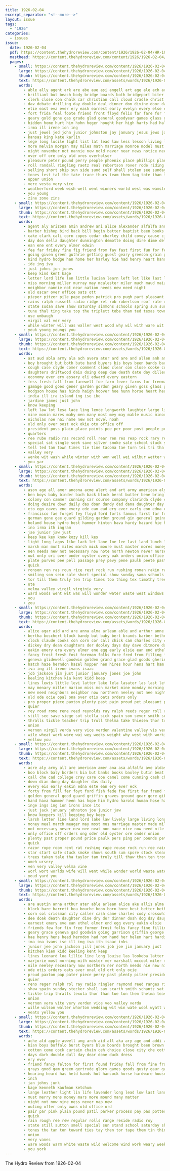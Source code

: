 ```yaml
---
title: 1926-02-04
excerpt_separator: "<!--more-->"
layout: issue
tags:
  - "1926"
categories:
  - issues
issue:
  date: 1926-02-04
  pdf: https://content.thehydroreview.com/content/1926/1926-02-04/HR-1926-02-04.pdf
  masthead: https://content.thehydroreview.com/content/1926/1926-02-04/masthead/HR-1926-02-04.jpg
  pages:
    - small: https://content.thehydroreview.com/content/1926/1926-02-04/small/HR-1926-02-04-01.jpg
      large: https://content.thehydroreview.com/content/1926/1926-02-04/large/HR-1926-02-04-01.jpg
      thumb: https://content.thehydroreview.com/content/1926/1926-02-04/thumbnails/HR-1926-02-04-01.jpg
      text: https://content.thehydroreview.com/assets/words/1926/1926-02-04/HR-1926-02-04-01.txt
      words:
        - able ally agent ark are abe aue asi angell art age ale ach arizona ace and all
        - brilliant but beach body bridge boards both bridgeport biter been byars brothers basket bent bible bunch bailey beno burk buy bales business banister bal blind blakley boys bassler boyle best book ball back bill balloon born bring bradley
        - clerk close con chalk car christian call cloud cradle christ county culvert college caddo came clinton cal can crosby cin coffee come cot cornell church carne common carnegie corn chief city coach case callum cope
        - dav debate drilling day double deal dinner don divine door daughter dick dayton date doing dee driver days during dunithan ding done
        - etie east eva ever ery eash earnest early evelyn every else edna enid edward effie end eul ethel excellent
        - fort frida feal foote friend front floyd felix far fare for friday frank ford france fron forward friends farm first fehr forth felton found fast from fall falls few fore fountain forget
        - geary gold gone gas grade glad general goodyear games glass grover green gray gibbs gehring given goodness govern game generous good gripe
        - hidden home hurt him hohn heger hought her high harts had half head hazel hart henshaw hand hinton homes happy hare hill hater husband hoff hen husky host hall homer henty hydro hafer holter hicks hor hait honor hard has house held harry
        - irma ill irene ion ing
        - just jewel jed john junior johnston jay january jesus jews jack johnson jon julia jesse jacob
        - kansas king kate karlin
        - lege long lucile light list lat lead law less lesson living lola les life lurch land later left lay luck like large last
        - more melvin morgan may miles math marriage monroe model must miss market most missouri many murray mccain marcel mention much morning mand maxwell march mathis milling made mabel mcvey monday man mcnary mcconnell manner mak medal mies main mas min mages mat members
        - night november not nannie new nold never near news notice need
        - over off ore only old ores overholser
        - pleasure peter pound perry people phoenix place phillips plant peoples proven part proud pease president power port pair pen public pek park points paper present pull
        - roll randall ringling raetz real robertson rover rode riding running rear reason rader robert rose reid road rates rek raffety rosa ris ruby rice
        - selling short ship sun side sund self shall stolen see sunday still sally study saw sie second sad six sale stay service spring store sermon son school scholar subject supply sees sed student season score such saturday saine say supper states south state special she smith
        - tones test tal the take trace thurs team them tag tote than ted taken tobe town texas teen thi telling trip too thomas
        - upper union
        - vere vesta very vice
        - weatherford week wish well went winners world west was wamsley why worley wave wheel work wonder wing wich won wees way will worth waller weeks with while want working worthy win wells
        - you young
        - zine zone zins
    - small: https://content.thehydroreview.com/content/1926/1926-02-04/small/HR-1926-02-04-02.jpg
      large: https://content.thehydroreview.com/content/1926/1926-02-04/large/HR-1926-02-04-02.jpg
      thumb: https://content.thehydroreview.com/content/1926/1926-02-04/thumbnails/HR-1926-02-04-02.jpg
      text: https://content.thehydroreview.com/assets/words/1926/1926-02-04/HR-1926-02-04-02.txt
      words:
        - agent aly arizona amin andrew ani alice alexander alfalfa annie ain ast alva ago are angeles atwater and aves anna all
        - barber bishop bird back bill begin better baptist been books beulah but business burgman boys butler boards bare bring bees blagg broom best blanch bitter
        - cake clark cali corn copes cedar charley child covey cause city came company cot college con church cott chris
        - day don della daughter dunnington demotte doing dire dime deli ded denn dinner dewey dude done dauser double
        - ean ene ent every elmer edwin
        - fee far friday fine fig friend from fay fast first fun for few farm fingers fam foote fae florence fry farrell
        - going given green guthrie getting guest geary greeson grain goes gordon gett good
        - hind hydro hodge han home her harley hie had henry heart hand hafer hey homer hopewell hinton has high hamilton hin herndon hon hern hay harpin harvest house
        - ide ing iva
        - just johns jon jones
        - keep kind kent kage
        - letter lord life len little lucian learn left let like last los lose lincoln loveless lite
        - miss morning miller murray may mcalester miler much maud maize motte market marion many masoner monday more made men myrtle mcconnell money mer mill
        - neighbor nannie not near nation needs new need night
        - old oscar over office oats ott
        - pieper pitzer pile pape peden patrick pro pugh part pleasant pent powder phillips piers per peo people
        - rains ralph russell radio ridge ret rob robertson roof rate roy
        - state sudan save show saturday simmons schools spring sun sunda study stay such stek she say sie standard sale sunday shamrock see seed shingles sell stead school south son
        - tune thal ting take top the triplett tobe than ted texas town them ton turek times too telling taylor
        - use umbaugh
        - virgil val ver very
        - while winter will was waller west wood why wil with ware wit work weatherford wife week weeks watters way worth wait
        - youk young youngs you
    - small: https://content.thehydroreview.com/content/1926/1926-02-04/small/HR-1926-02-04-03.jpg
      large: https://content.thehydroreview.com/content/1926/1926-02-04/large/HR-1926-02-04-03.jpg
      thumb: https://content.thehydroreview.com/content/1926/1926-02-04/thumbnails/HR-1926-02-04-03.jpg
      text: https://content.thehydroreview.com/assets/words/1926/1926-02-04/HR-1926-02-04-03.txt
      words:
        - ast aud abla army ala ach avera ator ard are and allen anh ameri agent all ann ave ari anes addy anthony armstrong american ale ace ana
        - boy brought but both bute band buyers bis boys been bands bark best beat bee broad bers bishop barton bolt battle byes bowels baber bank blue
        - cough case clyde comer comment cloud clear con close cooke come conte coats cau canton course city chronic can creo colt courts combs cross cold canning card council
        - daughters driftwood dais doing deep due death date day diller during den down dairy dad doe
        - economy ever ery essary eli edward every eastern
        - fess fresh fall from farewell foe farm fever farms for freeman first free fei fary farmer fancy friends
        - gamage good goes gener garden gordon geary given goss glass giro gift
        - hodgson house has hinds haigh hoover hoe hunn horse heart head hearing hinton hour hydro hidden hazy
        - india ill ira island ing ise ibe
        - jardine james just john
        - know keeping
        - left law lot lesa lace ling lence longworth laughter large lincoln lad long lael little last lamb lis light life lon laurie lie love
        - mine monin mares mahy men many most mey may mable music minor made
        - nicholas noe nai name new not novel noah
        - old only over oost ock okie oto office off
        - president poss plain place points pee per poor post people pork payne parker penn pare
        - quarters
        - ree rube radio ras record roll rear ren res reap rock rary red rich
        - special sat single seek save silver smoke sale school stuck satin sand stranger sine sport sees seems said show seam see service store speaker sell shock ser sais street strong state standard spring sow suit styles seat station
        - tell ted tan town times tie tine tacoma tae turn tei tri tha trimmings tears taste tone tas the tote tee takes tor tim tho top thousand than them
        - valley very
        - wenke wit wash while winter with won well wei wilbur wetter worth wear washington why watson wil work will war waste wayne way
        - you yar
    - small: https://content.thehydroreview.com/content/1926/1926-02-04/small/HR-1926-02-04-04.jpg
      large: https://content.thehydroreview.com/content/1926/1926-02-04/large/HR-1926-02-04-04.jpg
      thumb: https://content.thehydroreview.com/content/1926/1926-02-04/thumbnails/HR-1926-02-04-04.jpg
      text: https://content.thehydroreview.com/assets/words/1926/1926-02-04/HR-1926-02-04-04.txt
      words:
        - ason age all amer ancona acme alert and art army american aly ameri alva are aro
        - ben boys baby binder bach back block bernt butter bene bring borders bulk bran boa boone bone basler bill but bob business bee banks blue best bale belin boast ban been books betty bret
        - colony con cammer cunning car course company clarinda clyde chet college cast county cate cash cor city court cat can chart cotto corn capes clee chick care center churches clever close chill cost che churn
        - doing desire down daily das doan dandy dad dana daughter day dale
        - eto ego eaves ene every ede ean ead ery ever early eon edna ena engineer eddie
        - francisco fae forget fey floyd ford forts famous first far friend few from for fea fost foe farm friends fort fish friday fair forty fer
        - german gone gee guard gilding garden ground gin general going gave graves grad goes gibson good griffin
        - holand house hydro hest hammer hinton hava hardy hazard hie holter him hands has hope hunting how hin human hes hus hard her hand hole high hamme had
        - ino irma ith ingram
        - jae junior jaw just
        - keep kee key know kozy kill kes
        - light long lagos like lack let lane loe lee last land lunch line loo lord lock laman lant large
        - marsh man mont miles march mick moore must master mores money many meager med most made mexico moist mill meed mode monroe may miller meal means more mcall mount might min monty much mahar
        - nen needs new not necessary now note north newton never nurse
        - owl only ori over onder oyster overy oak orders onion office olden old ore
        - plate purves pee pell passage prey pevy pene paulk peete past plants plant per pers prati prosper pounds pun pang part profit plenty pure people ping prairie piano pire place proper peace
        - quick
        - ronson ren ras roun rice rest rock run rushing roman rakin rain room range ree ray razor rouse roe rent
        - smiling son sein sale short special show sunday sama schools ship sian shows subject such stock start said service sawa self seeds step shells sum states sapa school safe she sane scale star sora stone style seed sights strain stow sed soo sil seen styles spring san soy sor seth sar saturday stacks see seven staples
        - tor till them truly ten trip times too thing tex timothy trees take theal tell tea the tania todt tran than tomes taylor tag thee taken tay
        - ute
        - velma valley virgil virginia very
        - ward woods went wit was will wonder water waste west windows wirt wal world worlds write week weatherford wages win while wise writer with way wilson well work wife wil walls wheat
        - you
        - zou
    - small: https://content.thehydroreview.com/content/1926/1926-02-04/small/HR-1926-02-04-05.jpg
      large: https://content.thehydroreview.com/content/1926/1926-02-04/large/HR-1926-02-04-05.jpg
      thumb: https://content.thehydroreview.com/content/1926/1926-02-04/thumbnails/HR-1926-02-04-05.jpg
      text: https://content.thehydroreview.com/assets/words/1926/1926-02-04/HR-1926-02-04-05.txt
      words:
        - alice agar aid ard are anna alma arlean able and arthur anne adkins abo ast alvin austin all ago arle ailor
        - bertha boschert block bandy but baby bert brands barber bethel business born best biase bryan berry beatty bring bere back bryson bickell bak book better beer buck been barrett body barnes buy bridgeport
        - clock claude cooks con corn cor call chick cam charles city chance can caller crissman cackler christina col cash carl come cody coffee crosswhite creek company came cope
        - dickey dry dean daughters der dooley days day dave ditmore daughter donna doak death down dan din dog dinner done dot duckett davis delbert deer
        - eakin emery era every elmer ene egg early elsie ean end ethel earnest
        - fancy frost fresh fost foreman folks fore fred from filling fie farm florida fine for first few frank force fallis friday former free fed friends floyd full
        - geneva glidewell goodwin golden grand grace glad goods ghering geary griffin gave goldie generous good guthrie ger gibbs george gift glen gray gregg garrison going grain
        - hatch haze herndon hazel hopper hen hires hour hens hart ham homes hume hoh hydro home howa how helen head henry hinton her husband helma held hie had half hubert harts hose has hardin hand
        - iva ing ill irene ivans isaac
        - job jackson jim just junior january jones joe john
        - keeling kitchen kia kent kidd keep
        - lines lewis little levi latter lake lela lasater las last let lad leonard lookeba long lei line land lap lay lillie lamar lulu list lincoln later lump linn lena large len
        - may menary miller marion miss mon market mine monday morning marshall morrison made master mia martin mcnary magnolia mules marjorie mertin main murray mcalester mccool most mow mash man members men meals
        - new need neighbors neighbor now northern neeley not nee night north necessary ner
        - old ode ocie opal ona over otis oats orders only
        - pro proper piece paxton plenty past pain proud pet pleasant poot president perry per pie pitzer pack perfect part packard
        - quier
        - rey road rome rene reed reynolds ray ralph reeds reger roll raymond radio rockhold riad rinearson reno roy ringler running roe red
        - still see save siege sot stella sick spain son sever smith service summer silk susie sund sey supply sophia surprise stang south style scarth strong sher station steele staples sad shaw scott short sale sun seed stock shall sharp school suit suits simpson styles stecker sell store sunday stick sanders soon spring schantz saturday say
        - thralls tickle teacher trip trull thelma take thiesen thor trust thomas times texola them the ton triplett
        - union
        - vernon virgil verda very vice verden valentine valley vis vera
        - wile wheat work ware wai wey weeks weight why west with working winter week was wyatt will whorton well wither water willeford wool went wilbur white wilson walter wife williams wedding welcome
        - yellow you
    - small: https://content.thehydroreview.com/content/1926/1926-02-04/small/HR-1926-02-04-06.jpg
      large: https://content.thehydroreview.com/content/1926/1926-02-04/large/HR-1926-02-04-06.jpg
      thumb: https://content.thehydroreview.com/content/1926/1926-02-04/thumbnails/HR-1926-02-04-06.jpg
      text: https://content.thehydroreview.com/assets/words/1926/1926-02-04/HR-1926-02-04-06.txt
      words:
        - acre aly army all are american amer ana asa alfalfa ave aldas alva ane aba alert avery and
        - boo block baly borders bia but banks books baxley butin beat baylor baby business bring book bly board boast bala bran barry best bone brake benet bye bill bree butter bob back bain boon belin beter been
        - call che cad college cray care coe camel come cunning cash chicon churn clarinda christian chee can cach center colony city close company cock core clover cate churches cream chick course corn chart child
        - down dian dong day daughter das daily
        - every eis early eakin edna este ean ery ever eck
        - forty from fill fer foyt ford fish fede foe first far frend farmer for fee famous few friend francisco finder firm fone forts fine farm fair foot forget friday feck fort floyd
        - golden general good guard griffin graves ground gear gore gibson garden goh
        - hand hava hammer heen has hope him hydro harold human hose hardy high holter hal hole hoxie hay house her hui hard hunting hinton how hare hai
        - inge ings ing ion irons ince ito
        - just jack january johnston joe junior jaw
        - know keepers kill keeping key keep
        - larsh letter line land lord lake law lively large living long light little lack last lows like let lay live
        - money meal march meager may most mus marriage master made miles mexico miller must monty monroe min milk mill maio mor mules more means mount male many much mote miss
        - not necessary never new nee neat non nace nice now need nile nies
        - only office off orders ong oder old oyster ore onder onion
        - plenty past proper pound price paulk pers ping per pounds pete plants profit pow prosper pay place palm pee porn prine pad piano part plog people plant plate passage peace
        - quick
        - razor rope room rent rat rushing rape rouse rock run ree rain rot reason red rai
        - star start safe stuck smoke shows south sum spore stock stead short smiling seeds speed show span sale service schooling she son saturday sey spring stone story special sus seed sinn san soe strain ship seen styles sain school style such sunday states spear state signal said shoot stack shells self seeger step shell see
        - trees taken tale tha taylor tan truly till thaw than ten trom too them tex tin tad try tes timothy times take toll train tote teena trip the thet toe
        - umeh ursery
        - ven very valley velma vine
        - worl wort worlds wife will went while wonder world waste water work wasp woods west wert walls well wages was wit why warm wilson week writer write wind weatherford wagon windows with wheat ward
        - youd yard you
    - small: https://content.thehydroreview.com/content/1926/1926-02-04/small/HR-1926-02-04-07.jpg
      large: https://content.thehydroreview.com/content/1926/1926-02-04/large/HR-1926-02-04-07.jpg
      thumb: https://content.thehydroreview.com/content/1926/1926-02-04/thumbnails/HR-1926-02-04-07.jpg
      text: https://content.thehydroreview.com/assets/words/1926/1926-02-04/HR-1926-02-04-07.txt
      words:
        - are austin anna arthur ater able arlean alice ake allis alma alling amil acord all age august adkins and ago alee area aid acs ast ach alvin
        - block bare barrett bea bouche boon born bore best better bethel brands bana barnes buy bandy barber bryson but beer body been blass black binge bertha buck baby boschert back bie bring
        - corn col crissman city caller cash came charles cody crosswhite culling creek cackler can come chick claude clos carver cal chance car coffee cala cee cooks carl carr cliff call coors con company
        - dee doak death daughter dine dry dor dinner dosh dog day daughters delbert ditmore deer dan down dian davis days duckett dooley donna done doel
        - earnest emery eve ean ethel elmer end egg every eakin elsie
        - friends few for fin free former frost folks fancy fine filling foreman first fost fay fos fresh fiery farm force fed from fore farmer full frank fred friday florida fee
        - geary grace geneva gad goodwin going garrison griffin george grand grain ghering gave good goldie guthrie goods ger glad grit gregg glen golden generous gher gen guest gift
        - hae henry hens head herndon had hom hand her helen hart hardin home hume how haggart hour half hone hazel hood hydro hubert halls has haze hardware held hen ham hinton hopper
        - ima ina ivans ise ill ing iva ith isaac inks
        - junior jee john jackson jill jones job joe jim january just
        - kitchen kien kidd keeling kent keep
        - lines leonard loa lillie line long louise las lookeba latter lust large last lasater lewis lulu lad lee lake lela let litt lites lump lamar lena len
        - marjorie most morning mith master mer marshall mccool miler marion mules monday martin mon members more murray mash mcalester market morrison main mckee made mcnary maw men magnolia miller mise miss meals mears may man
        - nile neeley necessary now northern ner north needs nie new night neighbor nee neighbors nor not
        - ode otis orders oats over onal old ort only ocie
        - proud paxton pap pater piece perry past plenty pitzer president pat pele papas part pie packard pry pleasant pet perfect
        - quier
        - reno reger ralph rol ray radio ringler raymond reed ranges richert roy running reynolds rockhold red rinearson reeds road
        - shaw spain sunday stecker shall say scarth smith schantz sat supply staple sund sad set stang schoepflin sais sane sale service saturday sever staples show styles sharp sanders son suits she sell siren seed sohn simpson short stan see spring save sophia sam stock style school susie silk still steers summer sun station sali south stella soon surprise strong store
        - tickle trip thralls texola thor than toe ton them thelma teas trull triplett trust the tett tea tine tod tesi times tor thomas thiesen
        - union
        - vernon vera vite very verden vice veo valley verda
        - wille wilson walter whorton wedding wit win wate wool wyatt white wife well west week wilbur weed work was water will wheat welcome weeks with willeford wright wee winter working why weight went
        - yeats yellow you
    - small: https://content.thehydroreview.com/content/1926/1926-02-04/small/HR-1926-02-04-08.jpg
      large: https://content.thehydroreview.com/content/1926/1926-02-04/large/HR-1926-02-04-08.jpg
      thumb: https://content.thehydroreview.com/content/1926/1926-02-04/thumbnails/HR-1926-02-04-08.jpg
      text: https://content.thehydroreview.com/assets/words/1926/1926-02-04/HR-1926-02-04-08.txt
      words:
        - ache ald apple aswell ang arch aid all aka ary age and addi anand
        - bian boys buffalo burst byars blue boards brought been brown breath buff bor but
        - cotton come cock curtain chain ceh choice close city che cottonwood can coffee carly coats champion corn cope
        - days dark double dull day dear done duck dress
        - ery ever
        - friend fancy felton for first found friday fall from fine frank few ford
        - grays good gam green gertrude glory games goods gusty gaur gaunt guest gains goes gray
        - hearing heard has held hands hot hancock horse hardware house her head had hor homes heap hind henke higa home haning high
        - inch
        - jan johns junk
        - kage kenneth kaufman ketchum
        - lange leather light lin life lavender long lead low last land lanes like
        - must merry mens money mars more mound many matter
        - night not now nine ness never nap new
        - outing offer only owns old office ord
        - pair par pink plain pound patil parker process pay pas potter piece per price part pai pie pine plate phe pleas place persons
        - quick
        - rain rough ree rew regular rolls range reside radio roy
        - state still sutton smell special sun stand school saturday shale silence suits supper salad sees spring satin song smith sat shirts spake selling size soul shown salmon sunday share syren sai silk soe seen shoe
        - tones the tan ton toward ties tay then tor tape them tin thing thi tuning trees toh timer take
        - union
        - very vanes
        - ware woods warm white waste wild welcome wind work weary weekly winter will wool week while west walters with watch way warp was
        - you york
---
```


The Hydro Review from 1926-02-04

<!--more-->

